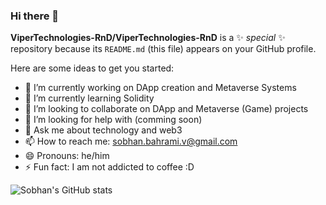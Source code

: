 ### Hi there 👋



**ViperTechnologies-RnD/ViperTechnologies-RnD** is a ✨ _special_ ✨ repository because its `README.md` (this file) appears on your GitHub profile.

Here are some ideas to get you started:

* 🔭 I’m currently working on DApp creation and Metaverse Systems
* 🌱 I’m currently learning Solidity
* 👯 I’m looking to collaborate on DApp and Metaverse (Game) projects
* 🤔 I’m looking for help with (comming soon)
* 💬 Ask me about technology and web3
* 📫 How to reach me: sobhan.bahrami.v@gmail.com
* 😄 Pronouns: he/him
* ⚡ Fun fact: I am not addicted to coffee :D

![Sobhan's GitHub stats](https://github-readme-stats.vercel.app/api?username=ViperTechnologies-RnD&show_icons=true&theme=radical&count_private=true)

